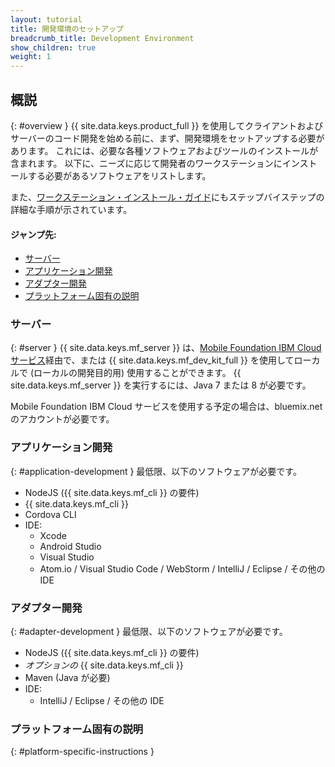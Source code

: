 ```yaml
---
layout: tutorial
title: 開発環境のセットアップ
breadcrumb_title: Development Environment
show_children: true
weight: 1
---
```

<!-- NLS_CHARSET=UTF-8 -->
## 概説
{: #overview }
{{ site.data.keys.product_full }} を使用してクライアントおよびサーバーのコード開発を始める前に、まず、開発環境をセットアップする必要があります。 これには、必要な各種ソフトウェアおよびツールのインストールが含まれます。 以下に、ニーズに応じて開発者のワークステーションにインストールする必要があるソフトウェアをリストします。

また、[ワークステーション・インストール・ガイド](mobilefirst/installation-guide/)にもステップバイステップの詳細な手順が示されています。

#### ジャンプ先:

* [サーバー](#server)
* [アプリケーション開発](#application-development)
* [アダプター開発](#adapter-development)
* [プラットフォーム固有の説明](#platform-specific-instructions)

### サーバー
{: #server }
{{ site.data.keys.mf_server }} は、[Mobile Foundation IBM Cloud サービス](../../ibmcloud/using-mobile-foundation)経由で、または {{ site.data.keys.mf_dev_kit_full }} を使用してローカルで (ローカルの開発目的用) 使用することができます。 {{ site.data.keys.mf_server }} を実行するには、Java 7 または 8 が必要です。

Mobile Foundation IBM Cloud サービスを使用する予定の場合は、bluemix.net のアカウントが必要です。

### アプリケーション開発
{: #application-development }
最低限、以下のソフトウェアが必要です。

* NodeJS ({{ site.data.keys.mf_cli }} の要件)
* {{ site.data.keys.mf_cli }}
* Cordova CLI
* IDE:
    - Xcode
    - Android Studio
    - Visual Studio
    - Atom.io / Visual Studio Code / WebStorm / IntelliJ / Eclipse / その他の IDE

### アダプター開発
{: #adapter-development }
最低限、以下のソフトウェアが必要です。

* NodeJS ({{ site.data.keys.mf_cli }} の要件)
* *オプションの* {{ site.data.keys.mf_cli }}
* Maven (Java が必要)
* IDE:
    - IntelliJ / Eclipse / その他の IDE

### プラットフォーム固有の説明
{: #platform-specific-instructions }
